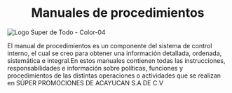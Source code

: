 <center>

# Manuales de procedimientos 

</center>

![Logo Super de Todo - Color-04](https://i.imgur.com/w289dMV.jpg)

<div class="text-justify">
El manual de procedimientos es un componente del sistema de control interno, el cual se creo para obtener una información detallada, ordenada, sistemática e integral.En estos manuales  contienen todas las instrucciones, responsabilidades e información sobre políticas, funciones y procedimientos de las distintas operaciones o actividades que se realizan en SÚPER PROMOCIONES DE ACAYUCAN S.A DE C.V
</div> 